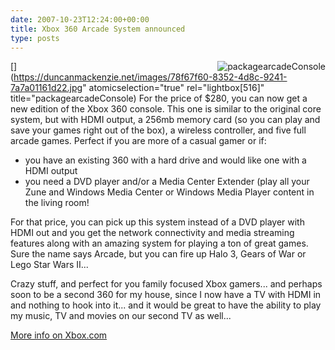 ```yaml
---
date: 2007-10-23T12:24:00+00:00
title: Xbox 360 Arcade System announced
type: posts
---
```

[<img style="border-right: 0px; border-top: 0px; border-left: 0px; border-bottom: 0px" alt="packagearcadeConsole" src="http://duncanmackenzie.net/images/49160dd7-1015-441e-9906-2f54d28f38b3.jpg" align="right" border="0" />](https://duncanmackenzie.net/images/78f67f60-8352-4d8c-9241-7a7a01161d22.jpg" atomicselection="true" rel="lightbox[516]" title="packagearcadeConsole) For the price of $280, you can now get a new edition of the Xbox 360 console. This one is similar to the original core system, but with HDMI output, a 256mb memory card (so you can play and save your games right out of the box), a wireless controller, and five full arcade games. Perfect if you are more of a casual gamer or if:

  * you have an existing 360 with a hard drive and would like one with a HDMI output
  * you need a DVD player and/or a Media Center Extender (play all your Zune and Windows Media Center or Windows Media Player content in the living room!

For that price, you can pick up this system instead of a DVD player with HDMI out and you get the network connectivity and media streaming features along with an amazing system for playing a ton of great games. Sure the name says Arcade, but you can fire up Halo 3, Gears of War or Lego Star Wars II...

Crazy stuff, and perfect for you family focused Xbox gamers... and perhaps soon to be a second 360 for my house, since I now have a TV with HDMI in and nothing to hook into it... and it would be great to have the ability to play my music, TV and movies on our second TV as well...

[More info on Xbox.com](https://www.xbox.com/en-US/hardware/x/xbox360arcadesystem/)
